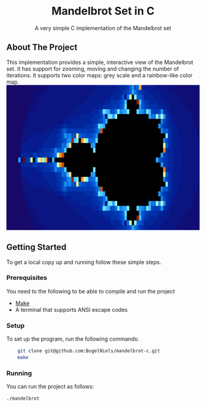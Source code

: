 <br />
<p align="center">
  <h1 align="center">Mandelbrot Set in C</h1>

  <p align="center">
    A very simple C implementation of the Mandelbrot set
  </p>
</p>


## About The Project

This implementation provides a simple, interactive view of the Mandelbrot set. It has support for zooming, moving and changing the number of iterations. It supports two color maps: grey scale and a rainbow-like color map.
![Mandelbrot Color](screenshots/mandelbrot_color.png)


## Getting Started

To get a local copy up and running follow these simple steps.

### Prerequisites

You need to the following to be able to compile and run the project

* [Make](https://www.gnu.org/software/make/)
* A terminal that supports ANSI escape codes

### Setup

To set up the program, run the following commands:
```sh
    git clone git@github.com:BugelNiels/mandelbrot-c.git
    make
```

### Running

You can run the project as follows:

```sh
./mandelbrot
```